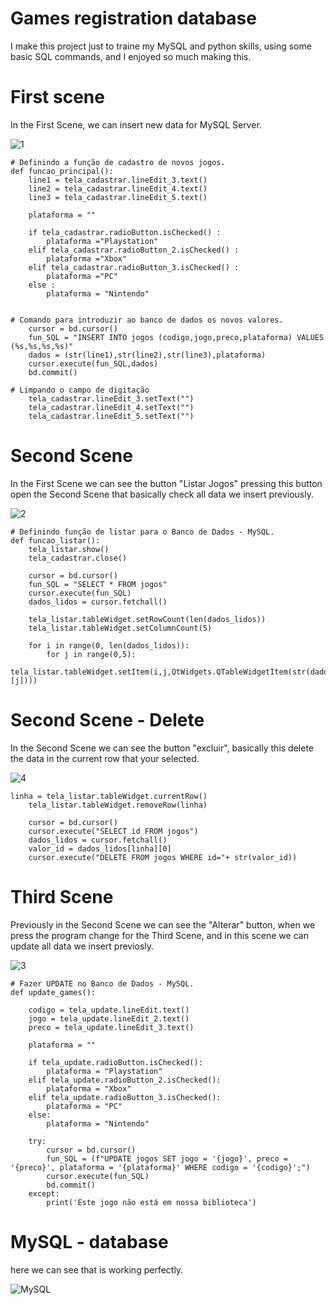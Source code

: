 # Games registration database

I make this project just to traine my MySQL and python skills, using some basic SQL commands, and I enjoyed so much making this.


# First scene 

In the First Scene, we can insert new data for MySQL Server.

![1](https://user-images.githubusercontent.com/73801769/98025092-0812cc80-1de8-11eb-8738-9c47499aa388.png)


```
# Definindo a função de cadastro de novos jogos.
def funcao_principal():
    line1 = tela_cadastrar.lineEdit_3.text()
    line2 = tela_cadastrar.lineEdit_4.text()
    line3 = tela_cadastrar.lineEdit_5.text()

    plataforma = ""

    if tela_cadastrar.radioButton.isChecked() :
        plataforma ="Playstation"
    elif tela_cadastrar.radioButton_2.isChecked() :
        plataforma ="Xbox"
    elif tela_cadastrar.radioButton_3.isChecked() :
        plataforma ="PC"
    else :
        plataforma = "Nintendo"


# Comando para introduzir ao banco de dados os novos valores.
    cursor = bd.cursor()
    fun_SQL = "INSERT INTO jogos (codigo,jogo,preco,plataforma) VALUES (%s,%s,%s,%s)"
    dados = (str(line1),str(line2),str(line3),plataforma)
    cursor.execute(fun_SQL,dados)
    bd.commit()

# Limpando o campo de digitação
    tela_cadastrar.lineEdit_3.setText("")
    tela_cadastrar.lineEdit_4.setText("")
    tela_cadastrar.lineEdit_5.setText("")
```

# Second Scene
In the First Scene we can see the button "Listar Jogos" pressing this button open the Second Scene that basically check all data we insert previously.

![2](https://user-images.githubusercontent.com/73801769/98026761-617bfb00-1dea-11eb-9b2d-a881e009e0d7.png)

```
# Definindo função de listar para o Banco de Dados - MySQL.
def funcao_listar():
    tela_listar.show()
    tela_cadastrar.close()

    cursor = bd.cursor()
    fun_SQL = "SELECT * FROM jogos"
    cursor.execute(fun_SQL)
    dados_lidos = cursor.fetchall()

    tela_listar.tableWidget.setRowCount(len(dados_lidos))
    tela_listar.tableWidget.setColumnCount(5)

    for i in range(0, len(dados_lidos)):
        for j in range(0,5):
            tela_listar.tableWidget.setItem(i,j,QtWidgets.QTableWidgetItem(str(dados_lidos[i][j])))

```

# Second Scene - Delete
In the Second Scene we can see the button "excluir", basically this delete the data in the current row that your selected.

![4](https://user-images.githubusercontent.com/73801769/98028082-56c26580-1dec-11eb-8bd3-5948d79e8537.png)

```
linha = tela_listar.tableWidget.currentRow()
    tela_listar.tableWidget.removeRow(linha)

    cursor = bd.cursor()
    cursor.execute("SELECT id FROM jogos")
    dados_lidos = cursor.fetchall()
    valor_id = dados_lidos[linha][0]
    cursor.execute("DELETE FROM jogos WHERE id="+ str(valor_id))
```

# Third Scene
Previously in the Second Scene we can see the "Alterar" button, when we press the program change for the Third Scene, and in this scene we can update all data we insert previosly.

![3](https://user-images.githubusercontent.com/73801769/98026773-65a81880-1dea-11eb-94cc-af43b9ad22ef.png)

```
# Fazer UPDATE no Banco de Dados - MySQL.
def update_games():

    codigo = tela_update.lineEdit.text()
    jogo = tela_update.lineEdit_2.text()
    preco = tela_update.lineEdit_3.text()
    
    plataforma = ""

    if tela_update.radioButton.isChecked():
        plataforma = "Playstation"
    elif tela_update.radioButton_2.isChecked():
        plataforma = "Xbox"
    elif tela_update.radioButton_3.isChecked():
        plataforma = "PC"
    else:
        plataforma = "Nintendo"

    try:
        cursor = bd.cursor()
        fun_SQL = (f"UPDATE jogos SET jogo = '{jogo}', preco = '{preco}', plataforma = '{plataforma}' WHERE codigo = '{codigo}';")
        cursor.execute(fun_SQL)
        bd.commit()
    except:
        print('Este jogo não está em nossa biblioteca')
```

# MySQL - database

here we can see that is working perfectly.

![MySQL](https://user-images.githubusercontent.com/73801769/98028927-8a51bf80-1ded-11eb-9b70-4f263bf7f7f4.png)
